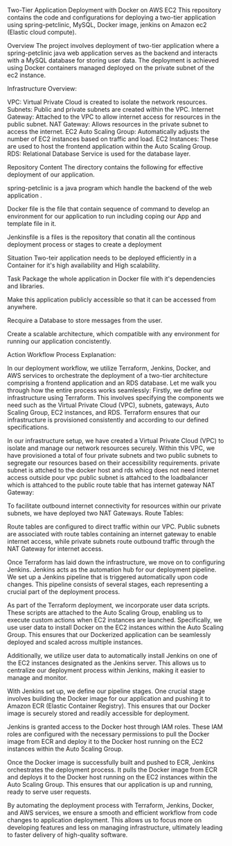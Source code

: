 Two-Tier Application Deployment with Docker on AWS EC2
This repository contains the code and configurations for deploying a two-tier application using spring-petclinic, MySQL, Docker image, jenkins on Amazon ec2 (Elastic cloud compute).



Overview
The project involves deployment of two-tier application where a spring-petclinic java web application serves as the backend and interacts with a MySQL database for storing user data. The deployment is achieved using Docker containers managed deployed on the private subnet of the ec2 instance.

Infrastructure Overview:

VPC: Virtual Private Cloud is created to isolate the network resources.
Subnets: Public and private subnets are created within the VPC.
Internet Gateway: Attached to the VPC to allow internet access for resources in the public subnet.
NAT Gateway: Allows resources in the private subnet to access the internet.
EC2 Auto Scaling Group: Automatically adjusts the number of EC2 instances based on traffic and load.
EC2 Instances: These are used to host the frontend application within the Auto Scaling Group.
RDS: Relational Database Service is used for the database layer.

Repository Content
The directory contains the following for effective deployment of our application.

spring-petclinic is a java program which handle the backend of the web application .

Docker file is the file that contain sequence of command to develop an environment for our application to run including coping our App and template file in it.

Jenkinsfile  is a files is the repository that conatin all the continous deployment process or stages to create a deployment

Situation
Two-teir application needs to be deployed efficiently in a Container for it's high availability and High scalability.

Task
Package the whole application in Docker file with it's dependencies and libraries.

Make this application publicly accessible so that it can be accessed from anywhere.

Recquire a Database to store messages from the user.

Create a scalable architecture, which compatible with any environment for running our application concistently.

Action
Workflow Process Explanation:

In our deployment workflow, we utilize Terraform, Jenkins, Docker, and AWS services to orchestrate the deployment of a two-tier architecture comprising a frontend application and an RDS database. Let me walk you through how the entire process works seamlessly:
Firstly, we define our infrastructure using Terraform. This involves specifying the components we need such as the Virtual Private Cloud (VPC), subnets, gateways, Auto Scaling Group, EC2 instances, and RDS. Terraform ensures that our infrastructure is provisioned consistently and according to our defined specifications.

In our infrastructure setup, we have created a Virtual Private Cloud (VPC) to isolate and manage our network resources securely. Within this VPC, we have provisioned a total of four private subnets and two public subnets to segregate our resources based on their accessibility requirements.
private subnet is attched to the docker host and rds whicg does not need internet access outside pour vpc
public subnet is attahced to the loadbalancer which is attahced to the public route table that has internet gateway
NAT Gateway:

To facilitate outbound internet connectivity for resources within our private subnets, we have deployed two NAT Gateways.
Route Tables:

Route tables are configured to direct traffic within our VPC. Public subnets are associated with route tables containing an internet gateway to enable internet access, while private subnets route outbound traffic through the NAT Gateway for internet access.

Once Terraform has laid down the infrastructure, we move on to configuring Jenkins. Jenkins acts as the automation hub for our deployment pipeline. We set up a Jenkins pipeline that is triggered automatically upon code changes. This pipeline consists of several stages, each representing a crucial part of the deployment process.

As part of the Terraform deployment, we incorporate user data scripts. These scripts are attached to the Auto Scaling Group, enabling us to execute custom actions when EC2 instances are launched. Specifically, we use user data to install Docker on the EC2 instances within the Auto Scaling Group. This ensures that our Dockerized application can be seamlessly deployed and scaled across multiple instances.

Additionally, we utilize user data to automatically install Jenkins on one of the EC2 instances designated as the Jenkins server. This allows us to centralize our deployment process within Jenkins, making it easier to manage and monitor.

With Jenkins set up, we define our pipeline stages. One crucial stage involves building the Docker image for our application and pushing it to Amazon ECR (Elastic Container Registry). This ensures that our Docker image is securely stored and readily accessible for deployment.

Jenkins is granted access to the Docker host through IAM roles. These IAM roles are configured with the necessary permissions to pull the Docker image from ECR and deploy it to the Docker host running on the EC2 instances within the Auto Scaling Group.

Once the Docker image is successfully built and pushed to ECR, Jenkins orchestrates the deployment process. It pulls the Docker image from ECR and deploys it to the Docker host running on the EC2 instances within the Auto Scaling Group. This ensures that our application is up and running, ready to serve user requests.

By automating the deployment process with Terraform, Jenkins, Docker, and AWS services, we ensure a smooth and efficient workflow from code changes to application deployment. This allows us to focus more on developing features and less on managing infrastructure, ultimately leading to faster delivery of high-quality software.





